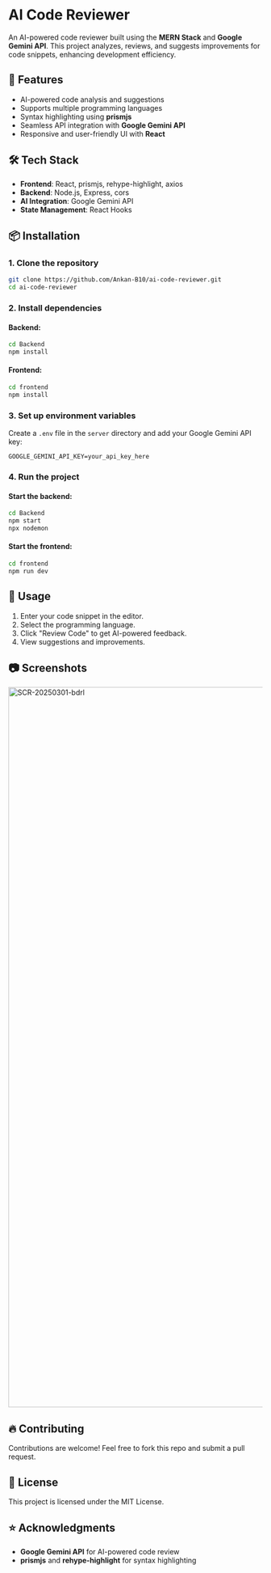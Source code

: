 # AI Code Reviewer

An AI-powered code reviewer built using the **MERN Stack** and **Google Gemini API**. This project analyzes, reviews, and suggests improvements for code snippets, enhancing development efficiency.

## 🚀 Features
- AI-powered code analysis and suggestions
- Supports multiple programming languages
- Syntax highlighting using **prismjs**
- Seamless API integration with **Google Gemini API**
- Responsive and user-friendly UI with **React**

## 🛠️ Tech Stack
- **Frontend**: React, prismjs, rehype-highlight, axios
- **Backend**: Node.js, Express, cors
- **AI Integration**: Google Gemini API
- **State Management**: React Hooks

## 📦 Installation

### 1. Clone the repository
```bash
git clone https://github.com/Ankan-B10/ai-code-reviewer.git
cd ai-code-reviewer
```

### 2. Install dependencies
#### Backend:
```bash
cd Backend
npm install
```
#### Frontend:
```bash
cd frontend
npm install
```

### 3. Set up environment variables
Create a `.env` file in the `server` directory and add your Google Gemini API key:
```env
GOOGLE_GEMINI_API_KEY=your_api_key_here
```

### 4. Run the project
#### Start the backend:
```bash
cd Backend
npm start
npx nodemon
```
#### Start the frontend:
```bash
cd frontend
npm run dev
```

## 🎯 Usage
1. Enter your code snippet in the editor.
2. Select the programming language.
3. Click "Review Code" to get AI-powered feedback.
4. View suggestions and improvements.

## 📷 Screenshots
<img width="1425" alt="SCR-20250301-bdrl" src="https://github.com/user-attachments/assets/addac51a-c2d9-4e5f-aa7f-63d676df7030" />


## 🔥 Contributing
Contributions are welcome! Feel free to fork this repo and submit a pull request.

## 📜 License
This project is licensed under the MIT License.

## ⭐ Acknowledgments
- **Google Gemini API** for AI-powered code review
- **prismjs** and **rehype-highlight** for syntax highlighting

